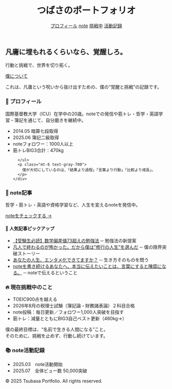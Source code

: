 
<html lang="ja">
<head>
  <meta charset="UTF-8" />
  <meta name="viewport" content="width=device-width, initial-scale=1.0" />
  <title>覚醒ポートフォリオ｜つばさ</title>
  <link href="https://cdn.jsdelivr.net/npm/tailwindcss@2.2.19/dist/tailwind.min.css" rel="stylesheet">
</head>
<body class="bg-gray-50 text-gray-900 font-sans">
  <!-- ヘッダー -->
  <header class="bg-white shadow-md py-4">
    <div class="max-w-5xl mx-auto px-4 flex justify-between items-center">
      <h1 class="text-2xl font-bold">つばさのポートフォリオ</h1>
      <nav class="space-x-4">
        <a href="#about" class="hover:underline">プロフィール</a>
        <a href="#note" class="hover:underline">note</a>
        <a href="#challenge" class="hover:underline">挑戦中</a>
        <a href="#record" class="hover:underline">活動記録</a>
      </nav>
    </div>
  </header>

  <!-- トップビジュアル -->
  <section class="text-center py-24 bg-gradient-to-r from-gray-800 via-black to-gray-800 text-white">
    <h2 class="text-4xl font-bold mb-4">凡庸に埋もれるくらいなら、覚醒しろ。</h2>
    <p class="text-lg mb-6">行動と挑戦で、世界を切り拓く。</p>
    <a href="#about" class="bg-white text-black px-6 py-2 font-bold rounded-full hover:bg-gray-200">僕について</a>
  </section>

  <!-- サイトの目的 -->
  <p class="text-center text-gray-700 text-lg mt-4">
    これは、凡庸という呪いから抜け出すための、僕の“覚醒と挑戦”の記録です。
  </p>

  <!-- プロフィール -->
  <section id="about" class="py-16 bg-white">
    <div class="max-w-3xl mx-auto px-4">
      <h3 class="text-2xl font-bold mb-4">👤 プロフィール</h3>
      <p class="mb-4">国際基督教大学（ICU）在学中の20歳。noteでの発信や筋トレ・哲学・英語学習・簿記を通じて、自分磨きを継続中。</p>
      <ul class="list-disc ml-6 space-y-2">
        <li>2014.05 暗算七段取得</li>
        <li>2025.06 簿記二級取得</li>
        <li>noteフォロワー：1000人以上</li>
        <li>筋トレBIG3合計：470kg</li>

      </ul>
      <p class="mt-6 text-gray-700">
        僕が大切にしているのは、「結果より過程」「言葉より行動」「比較より成長」。
      </p>
    </div>
  </section>

  <!-- note記事 -->
  <section id="note" class="py-16 bg-gray-100">
    <div class="max-w-3xl mx-auto px-4">
      <h3 class="text-2xl font-bold mb-4">📝 note記事</h3>
      <p class="mb-4">哲学・筋トレ・英語や資格学習など、人生を変えるnoteを発信中。</p>
      <a href="https://note.com/tsubasa_283322" class="text-blue-600 underline" target="_blank">noteをチェックする →</a>
      <h4 class="text-xl font-semibold mt-6">📌 人気記事ピックアップ</h4>
      <ul class="list-disc ml-6 mt-2 space-y-1">
        <li><a href="https://note.com/tsubasa_283322/n/nb40471bea327" class="underline text-blue-600" target="_blank">【受験生必読】数学偏差値73超えの勉強法</a> ─ 勉強法の新提案</li>
        <li><a href="https://note.com/tsubasa_283322/n/na8d884a84490" class="underline text-blue-600" target="_blank">凡人で終わるのが怖かった。だから僕は”修行の人生”を選んだ</a> ─ 僕の限界突破ストーリー</li>
        <li><a href="https://note.com/tsubasa_283322/n/n9effaf903fc9" class="underline text-blue-600" target="_blank">あなたの人生、エンタメ化できてますか？</a> ─ 生き方そのものを問う</li>
        <li><a href="https://note.com/tsubasa_283322/n/nc77378586b12" class="underline text-blue-600" target="_blank">noteを書き続けるあなたへ。本当に伝えたいことは、言葉にすると陳腐になる。</a> ─ noteで伝えるということ</li>
      </ul>
    </div>
  </section>

  <!-- 挑戦中 -->
  <section id="challenge" class="py-16 bg-gray-100">
    <div class="max-w-3xl mx-auto px-4">
      <h3 class="text-2xl font-bold mb-4">🔥 現在挑戦中のこと</h3>
      <ul class="list-disc ml-6 space-y-2">
        <li>TOEIC900点を越える</li>
        <li>2026年8月の税理士試験（簿記論・財務諸表論）２科目合格</li>
        <li>note投稿：毎日更新／フォロワー1,000人突破を目指す</li>
        <li>筋トレ：減量とともにBIG3自己ベスト更新（460kg→）</li>
      </ul>
      <p class="mt-6 text-gray-700">
        僕の最終目標は、“名前で生きる人間になる”こと。<br>
        そのために、挑戦を止めず、行動し続けています。
      </p>
    </div>
  </section>

  <!-- 活動記録 -->
  <section id="record" class="py-16 bg-white">
    <div class="max-w-3xl mx-auto px-4">
      <h3 class="text-2xl font-bold mb-4">📚 note活動記録</h3>
      <ul class="list-disc ml-6 space-y-2">
        <li>2025.03　note活動開始</li>
        <li>2025.07　全体ビュー数 50,000突破</li>
      </ul>
    </div>
  </section>

  <!-- フッター -->
  <footer class="bg-gray-800 text-white text-center py-4">
    <p>© 2025 Tsubasa Portfolio. All rights reserved.</p>
  </footer>
</body>
</html>

